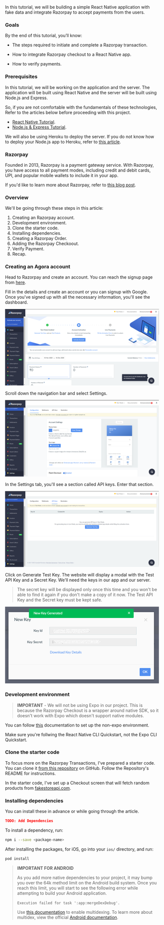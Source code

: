 In this tutorial, we will be building a simple React Native application with fake data and integrate Razorpay to accept payments from the users.

### Goals
By the end of this tutorial, you’ll know:

- The steps required to initiate and complete a Razorpay transaction.

- How to integrate Razorpay checkout to a React Native app.

- How to verify payments.

### Prerequisites
In this tutorial, we will be working on the application and the server. The application will be built using React Native and the server will be built using Node.js and Express. 

So, if you are not comfortable with the fundamentals of these technologies, Refer to the articles below before proceeding with this project.

- [React Native Tutorial](https://reactnative.dev/docs/tutorial).
- [Node.js & Express Tutorial](https://medium.com/@jaeger.rob/introduction-to-nodes-express-js-db5617047150).

We will also be using Heroku to deploy the server. If you do not know how to deploy your Node.js app to Heroku, refer to [this article](https://devcenter.heroku.com/articles/deploying-nodejs).

### Razorpay
Founded in 2013, Razorpay is a payment gateway service. With Razorpay, you have access to all payment modes, including credit and debit cards, UPI, and popular mobile wallets to include it in your app.

If you'd like to learn more about Razorpay, refer to [this blog post](https://razorpay.com/blog/best-payment-gateway-india/).

### Overview
We'll be going through these steps in this article:

1. Creating an Razorpay account.
2. Development environment.
3. Clone the starter code.
4. Installing dependencies.
5. Creating a Razorpay Order.
6. Adding the Razorpay Checkoout.
7. Verify Payment.
8. Recap.

### Creating an Agora account
Head to Razorpay and create an account. You can reach the signup page from [here](https://dashboard.razorpay.com/signup?captcha=invisible).

Fill in the details and create an account or you can signup with Google. Once you've signed up with all the necessary information, you'll see the dashboard.

![Razorpay Dashboard](razorpay_dashboard.png)

Scroll down the navigation bar and select Settings.

![Settings](razorpay_settings.png)

In the Settings tab, you'll see a section called API keys. Enter that section.

![Razorpay API Keys](razorpay_apikeys.png)

Click on Generate Test Key. The website will display a modal with the Test API Key and a Secret Key. We'll need the keys in our app and our server.

> The secret key will be displayed only once this time and you won't be able to find it again if you don't make a copy of it now. The Test API Key and the Secret key must be kept safe.

![API Keys Modal](razorpay_newkey.png)


### Development environment
> **IMPORTANT** - We will not be using Expo in our project. This is because the Razorpay Checkout is a wrapper around native SDK, so it doesn't work with Expo which doesn't support native modules.

You can follow [this](https://reactnative.dev/docs/environment-setup) documentation to set up the non-expo environment.

Make sure you're follwing the React Native CLI Quickstart, not the Expo CLI Quickstart.

### Clone the starter code
To focus more on the Razorpay Transactions, I've prepared a starter code. You can clone it [from this repository](https://github.com/zolomohan/rn-razorpay-app-starter) on GitHub. Follow the Repository's README for instructions.

In the starter code, I've set up a Checkout screen that will fetch random products from [fakestoreapi.com](https://fakestoreapi.com/).

### Installing dependencies
You can install these in advance or while going through the article.

```json
TODO: Add Dependencies
```

To install a dependency, run:

```bash
npm i --save <package-name>
```

After installing the packages, for iOS, go into your `ios/` directory, and run:

```bash
pod install
```

> **IMPORTANT FOR ANDROID**
>
> As you add more native dependencies to your project, it may bump you over the 64k method limit on the Android build system. Once you reach this limit, you will start to see the following error while attempting to build your Android application.
>
> `Execution failed for task ':app:mergeDexDebug'.`
>
> Use [this documentation](https://rnfirebase.io/enabling-multidex) to enable multidexing.
> To learn more about multidex, view the official [Android documentation](https://developer.android.com/studio/build/multidex#mdex-gradle).
